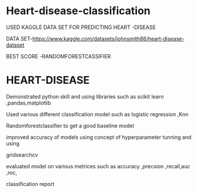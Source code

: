 # Heart-disease-classification
USED KAGGLE DATA SET FOR PREDICTING HEART -DISEASE

 DATA SET-https://www.kaggle.com/datasets/johnsmith88/heart-disease-dataset


BEST SCORE -RANDOMFORESTCASSIFIER
# HEART-DISEASE

Demonstrated python skill and using libraries such as scikit learn ,pandas,matplotlib

Used various different  classification model such as logistic regression ,Knn 

Randomforestclassifier to get a good baseline model

improved accuracy of models using concept of hyperparameter tunning and using 

gridsearchcv

evaluated model on various metrices such as accuracy ,precsion ,recall,auc ,roc,

classification report
